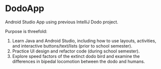 # DodoApp
Android Studio App using previous IntelliJ Dodo project.

Purpose is threefold:
  1. Learn Java and Android Studio, including how to use layouts, activities, and interactive buttons/text/lists (prior to school semester).
  2. Practice UI design and refactor code (during school semester).
  3. Explore speed factors of the extinct dodo bird and examine the differences in bipedal locomotion between the dodo and humans.
